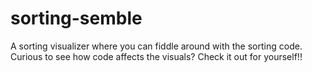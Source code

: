# sorting-semble
A sorting visualizer where you can fiddle around with the sorting code. Curious to see how code affects the visuals? Check it out for yourself!!
